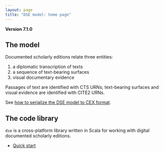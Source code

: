 ```yaml
---
layout: page
title: "DSE model: home page"
---
```


**Version 7.1.0**

## The model


Documented scholarly editions relate three entities:

1. a diplomatic transcription of texts
2. a sequence of text-bearing surfaces
3. visual documentary evidence

Passages of text are identified with CTS URNs;  text-bearing surfaces and visual evidence are identified with CITE2 URNs.

See [how to serialize the DSE model to CEX format](cex).


## The code library

`dse` is a cross-platform library written in Scala for working with digital documented scholarly editions.

-   [Quick start](./quick/)
